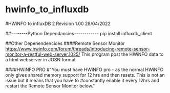 # hwinfo_to_influxdb
#HWiNFO to influxDB 2
Revision 1.00 28/04/2022

##--------Python Dependancies------------
pip install influxdb_client

##Other Depenendencices
####Remote Sensor Monitor
https://www.hwinfo.com/forum/threads/introducing-remote-sensor-monitor-a-restful-web-server.1025/
This program post the HWiNFO data to a html webserver in JOSN format



####HWiNFO PRO
#"You must have HWiNFO pro - as the normal HWiNFO only gives shared memory support for 12 hrs and then resets. This is not an issue but it means that you have to #constantly enable it every 12hrs and restart the Remote Sensor Monitor below."
